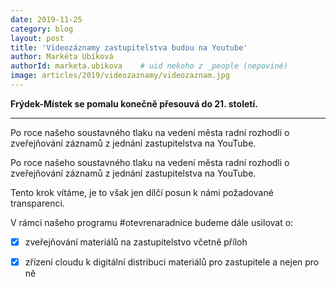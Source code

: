 ```yaml
---
date: 2019-11-25
category: blog
layout: post
title: 'Videozáznamy zastupitelstva budou na Youtube'
author: Markéta Ubíková
authorId: marketa.ubikova    # uid nekoho z _people (nepoviné)
image: articles/2019/videozaznamy/videozaznam.jpg
---
```

 **Frýdek-Místek se pomalu konečně přesouvá do 21. století.**
<hr>

Po roce našeho soustavného tlaku na vedení města radní rozhodli o zveřejňování záznamů z jednání zastupitelstva na YouTube.

Po roce našeho soustavného tlaku na vedení města radní rozhodli o zveřejňování záznamů z jednání zastupitelstva na YouTube.

Tento krok vítáme, je to však jen dílčí posun k námi požadované transparenci.

V rámci našeho programu #otevrenaradnice budeme dále usilovat o:
- [x] zveřejňování materiálů na zastupitelstvo včetně příloh
- [x] zřízení cloudu k digitální distribuci materiálů pro zastupitele a nejen pro ně

